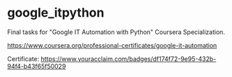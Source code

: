 # google_itpython

Final tasks for "Google IT Automation with Python" Coursera Specialization.

https://www.coursera.org/professional-certificates/google-it-automation

Certificate:
https://www.youracclaim.com/badges/df174f72-9e95-432b-94f4-b43f65f50029
